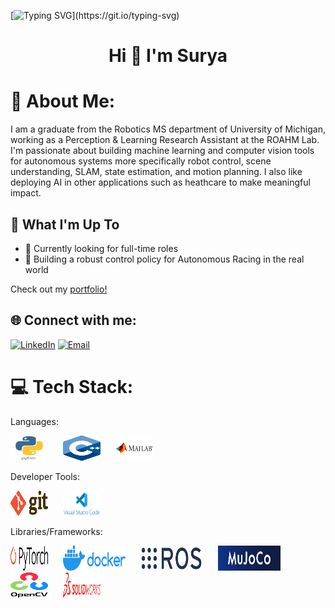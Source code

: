 [![Typing SVG](https://readme-typing-svg.herokuapp.com?font=Courier+new&color=%23808080&size=40&width=800&duration=6969&lines=Welcome+to+my+profile!)](https://git.io/typing-svg)

<h1 align="center">Hi 👋 I'm Surya</h1>

# 💫 About Me:
I am a graduate from the Robotics MS department of University of Michigan, working as a Perception & Learning Research Assistant at the ROAHM Lab. I'm passionate about building machine learning and computer vision tools for autonomous systems more specifically robot control, scene understanding, SLAM, state estimation, and motion planning. I also like deploying AI in other applications such as heathcare to make meaningful impact.

## 🚀 What I'm Up To

- 🤔 Currently looking for full-time roles
- 🤖 Building a robust control policy for Autonomous Racing in the real world

Check out my [portfolio!](https://spsingh37.github.io/)

## 🌐 Connect with me:
[![LinkedIn](https://img.shields.io/badge/LinkedIn-%230077B5.svg?logo=linkedin&logoColor=white)](https://www.linkedin.com/in/spsingh37/)
[![Email](https://img.shields.io/badge/Email-suryasin@umich.edu-blue?style=flat-square&logo=gmail)](mailto:suryasin@umich.edu)

# 💻 Tech Stack:

Languages:
<p align="left">
  <img src="https://github.com/spsingh37/spsingh37/blob/main/python-logo.png" alt="Python" height="40" width="60" style="display: inline; margin-right: 20px;"/>
  <img src="https://github.com/spsingh37/spsingh37/blob/main/cpp_logo.png" alt="C++" height="40" width="60" style="display: inline; margin-right: 20px;"/>
  <img src="https://github.com/spsingh37/spsingh37/blob/main/MATLAB-logo.png" alt="MATLAB" height="40" width="60" style="display: inline; margin-right: 20px;"/>
</p>

Developer Tools:
<p align="left">
  <img src="https://github.com/spsingh37/spsingh37/blob/main/git-logo.png" alt="Git" height="40" width="60" style="display: inline; margin-right: 20px;"/>
  <img src="https://github.com/spsingh37/spsingh37/blob/main/vscode-logo.png" alt="Visual Studio Code" height="40" width="60" style="display: inline; margin-right: 20px;"/>
</p>

Libraries/Frameworks:
<p align="left">
  <img src="https://github.com/spsingh37/spsingh37/blob/main/PyTorch_logo_black.svg.png" alt="PyTorch" height="40" width="60" style="display: inline; margin-right: 20px;"/>
  <img src="https://github.com/spsingh37/spsingh37/blob/main/docker-logo.png" alt="Docker" width="100" height="40" width="60" style="display: inline; margin-right: 20px;"/>
  <img src="https://github.com/spsingh37/spsingh37/blob/main/ros-logo.png" alt="ROS" width="100" height="40" width="60" style="display: inline; margin-right: 20px;"/>
  <img src="https://github.com/spsingh37/spsingh37/blob/main/mujoco-logo.jfif" alt="MuJoCo" width="100" height="40" width="60" style="display: inline; margin-right: 20px;"/>
  <img src="https://github.com/spsingh37/spsingh37/blob/main/OpenCV_logo_black.png" alt="OpenCV" height="40" width="60" style="display: inline; margin-right: 20px;"/>
  <img src="https://github.com/spsingh37/spsingh37/blob/main/solidworks-logo.png" alt="SolidWorks" height="40" width="60" style="display: inline; margin-right: 20px;"/>
</p>
